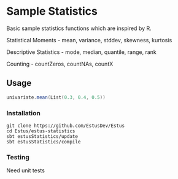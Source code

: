 # Sample Statistics

Basic sample statistics functions which are inspired by R.

Statistical Moments - mean, variance, stddev, skewness, kurtosis

Descriptive Statistics - mode, median, quantile, range, rank

Counting - countZeros, countNAs, countX

## Usage

```scala
univariate.mean(List(0.3, 0.4, 0.5))
```
### Installation
```shell
git clone https://github.com/EstusDev/Estus
cd Estus/estus-statistics
sbt estusStatistics/update
sbt estusStatistics/compile
```

### Testing
Need unit tests
